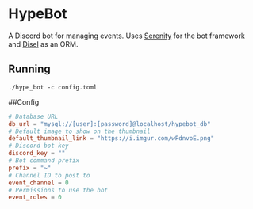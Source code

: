 # HypeBot
A Discord bot for managing events. Uses [Serenity](https://github.com/serenity-rs/serenity) for the bot framework
and [Disel](http://diesel.rs/) as an ORM.

## Running
`./hype_bot -c config.toml`

##Config
```toml
# Database URL
db_url = "mysql://[user]:[password]@localhost/hypebot_db"
# Default image to show on the thumbnail
default_thumbnail_link = "https://i.imgur.com/wPdnvoE.png"
# Discord bot key
discord_key = ""
# Bot command prefix
prefix = "~"
# Channel ID to post to
event_channel = 0
# Permissions to use the bot
event_roles = 0
```